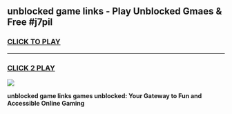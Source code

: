 
## unblocked game links - Play Unblocked Gmaes & Free #j7pil
<h3>
<a href="https://news.freeplayer.one?title=unblocked_game_links&ref=03M">CLICK TO PLAY</a></h3>
<hr>

<h3>
<a href="https://news.freeplayer.one?title=unblocked_game_links&ref=03M">CLICK 2 PLAY</a>
  
</h3>

<a href="https://news.freeplayer.one?title=unblocked_game_links&ref=03M"><img src="https://clearcache.store/games.png"></a>


**unblocked game links games unblocked: Your Gateway to Fun and Accessible Online Gaming**
